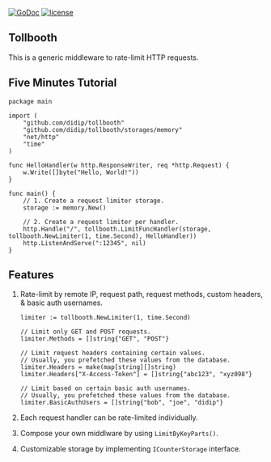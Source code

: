 [![GoDoc](https://godoc.org/github.com/didip/tollbooth?status.svg)](http://godoc.org/github.com/didip/tollbooth)
[![license](http://img.shields.io/badge/license-MIT-red.svg?style=flat)](https://raw.githubusercontent.com/didip/tollbooth/master/LICENSE)

## Tollbooth

This is a generic middleware to rate-limit HTTP requests.


## Five Minutes Tutorial
```
package main

import (
    "github.com/didip/tollbooth"
    "github.com/didip/tollbooth/storages/memory"
    "net/http"
    "time"
)

func HelloHandler(w http.ResponseWriter, req *http.Request) {
    w.Write([]byte("Hello, World!"))
}

func main() {
    // 1. Create a request limiter storage.
    storage := memory.New()

    // 2. Create a request limiter per handler.
    http.Handle("/", tollbooth.LimitFuncHandler(storage, tollbooth.NewLimiter(1, time.Second), HelloHandler))
    http.ListenAndServe(":12345", nil)
}
```

## Features

1. Rate-limit by remote IP, request path, request methods, custom headers, & basic auth usernames.
    ```
    limiter := tollbooth.NewLimiter(1, time.Second)

    // Limit only GET and POST requests.
    limiter.Methods = []string{"GET", "POST"}

    // Limit request headers containing certain values.
    // Usually, you prefetched these values from the database.
    limiter.Headers = make(map[string][]string)
    limiter.Headers["X-Access-Token"] = []string{"abc123", "xyz098"}

    // Limit based on certain basic auth usernames.
    // Usually, you prefetched these values from the database.
    limiter.BasicAuthUsers = []string{"bob", "joe", "didip"}
    ```

2. Each request handler can be rate-limited individually.

3. Compose your own middlware by using `LimitByKeyParts()`.

4. Customizable storage by implementing `ICounterStorage` interface.

